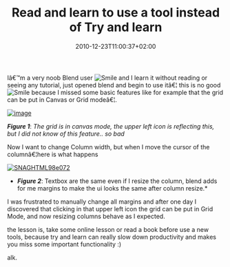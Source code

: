 ﻿---
title: "Read and learn to use a tool instead of Try and learn "
description: ""
date: 2010-12-23T11:00:37+02:00
draft: false
tags: [Experiences]
categories: [WPF]
---
Iâ€™m a very noob Blend user ![Smile](https://www.codewrecks.com/blog/wp-content/uploads/2010/12/wlEmoticon-smile1.png) and I learn it without reading or seeing any tutorial, just opened blend and begin to use itâ€¦ this is no good ![Smile](https://www.codewrecks.com/blog/wp-content/uploads/2010/12/wlEmoticon-smile1.png) because I missed some basic features like for example that the grid can be put in Canvas or Grid modeâ€¦.

[![image](https://www.codewrecks.com/blog/wp-content/uploads/2010/12/image_thumb1.png "image")](https://www.codewrecks.com/blog/wp-content/uploads/2010/12/image1.png)

 ***Figure 1***: *The grid is in canvas mode, the upper left icon is reflecting this, but I did not know of this feature.. so bad*

Now I want to change Column width, but when I move the cursor of the columnâ€¦here is what happens

[![SNAGHTML98e072](https://www.codewrecks.com/blog/wp-content/uploads/2010/12/SNAGHTML98e072_thumb.png "SNAGHTML98e072")](https://www.codewrecks.com/blog/wp-content/uploads/2010/12/SNAGHTML98e072.png)

* ***Figure 2***: Textbox are the same even if I resize the column, blend adds for me margins to make the ui looks the same after column resize.*

I was frustrated to manually change all margins and after one day I discovered that clicking in that upper left icon the grid can be put in Grid Mode, and now resizing columns behave as I expected.

the lesson is, take some online lesson or read a book before use a new tools, because try and learn can really slow down productivity and makes you miss some important functionality :)

alk.
